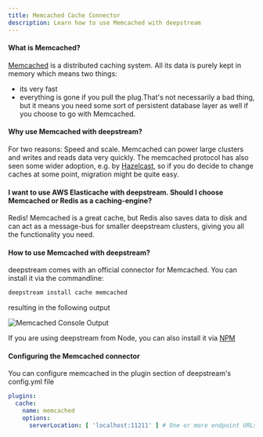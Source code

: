 ```yaml
---
title: Memcached Cache Connector
description: Learn how to use Memcached with deepstream
---
```


#### What is Memcached?
[Memcached](https://memcached.org/) is a distributed caching system. All its data is purely kept in memory which means two things:

- its very fast
- everything is gone if you pull the plug.That's not necessarily a bad thing, but it means you need some sort of persistent database layer as well if you choose to go with Memcached.

#### Why use Memcached with deepstream?
For two reasons: Speed and scale. Memcached can power large clusters and writes and reads data very quickly. The memcached protocol has also seen some wider adoption, e.g. by [Hazelcast](../hazelcast/), so if you do decide to change caches at some point, migration might be quite easy.

#### I want to use AWS Elasticache with deepstream. Should I choose Memcached or Redis as a caching-engine?
Redis! Memcached is a great cache, but Redis also saves data to disk and can act as a message-bus for smaller deepstream clusters, giving you all the functionality you need.

#### How to use Memcached with deepstream?
deepstream comes with an official connector for Memcached. You can install it via the commandline:

```bash
deepstream install cache memcached
```

resulting in the following output

![Memcached Console Output](console-output.png)

If you are using deepstream from Node, you can also install it via [NPM](https://www.npmjs.com/package/deepstream.io-cache-memcached)

#### Configuring the Memcached connector
You can configure memcached in the plugin section of deepstream's config.yml file

```yaml
plugins:
  cache:
    name: memcached
    options:
      serverLocation: [ 'localhost:11211' ] # One or more endpoint URLs
```

